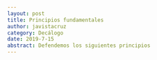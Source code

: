 ```yaml
---
layout: post
title: Principios fundamentales
author: javistacruz
category: Decálogo
date: 2019-7-15
abstract: Defendemos los siguientes principios
---
```

